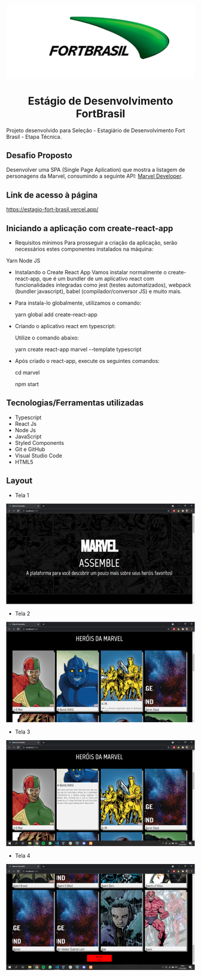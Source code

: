 <div align="center">

![alt text](https://github.com/lucasamuel/Estagio-FortBrasil/blob/main/marvel/src/img/fortbrasil-logo.png?raw=true)
  

# Estágio de Desenvolvimento FortBrasil
  
</div>

Projeto desenvolvido para Seleção - Estagiário de Desenvolvimento Fort Brasil - Etapa Técnica.

## Desafio Proposto

Desenvolver uma SPA (Single Page Aplication) que mostra a listagem de personagens da Marvel, consumindo a seguinte API: <a href="https://developer.marvel.com/.">Marvel Developer</a>.

## Link de acesso à página

https://estagio-fort-brasil.vercel.app/

## Iniciando a aplicação com create-react-app

* Requisitos mínimos
Para prosseguir a criação da aplicação, serão necessários estes componentes instalados na máquina:

Yarn
Node JS

* Instalando o Create React App
Vamos instalar normalmente o create-react-app, que é um bundler de um aplicativo react com funcionalidades integradas como jest (testes automatizados), webpack (bundler javascript), babel (compilador/conversor JS) e muito mais.

* Para instala-lo globalmente, utilizamos o comando:

  yarn global add create-react-app

* Criando o aplicativo react em typescript:

  Utilize o comando abaixo:

  yarn create react-app marvel --template typescript

* Após criado o react-app, execute os seguintes comandos:

  cd marvel
  
  npm start

## Tecnologias/Ferramentas utilizadas

* Typescript
* React Js
* Node Js
* JavaScript
* Styled Components
* Git e GitHub
* Visual Studio Code
* HTML5

## Layout
* Tela 1

 ![alt text](https://github.com/lucasamuel/Estagio-FortBrasil/blob/main/marvel/src/img/Tela-1.PNG?raw=true)
 
* Tela 2

 ![alt text](https://github.com/lucasamuel/Estagio-FortBrasil/blob/main/marvel/src/img/Tela-2.PNG?raw=true)
 
* Tela 3

 ![alt text](https://github.com/lucasamuel/Estagio-FortBrasil/blob/main/marvel/src/img/Tela-3.png?raw=true)
 
* Tela 4

 ![alt text](https://github.com/lucasamuel/Estagio-FortBrasil/blob/main/marvel/src/img/Tela-4.png?raw=true)
 

